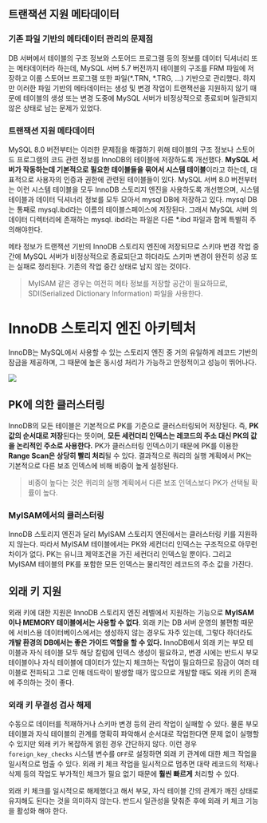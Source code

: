 ## 트랜잭션 지원 메타데이터

### 기존 파일 기반의 메타데이터 관리의 문제점
DB 서버에서 테이블의 구조 정보와 스토어드 프로그램 등의 정보를 데이터 딕셔너리 또는 메타데이터라 하는데, MySQL 서버 5.7 버전까지 테이블의 구조를 FRM 파일에 저장하고 이룹 스토어브 프로그램 또한 파일(\*.TRN, \*.TRG, ...) 기반으로 관리했다. 하지만 이러한 파일 기반의 메타데이터는 생성 및 변경 작업이 트랜잭션을 지원하지 않기 때문에 테이블의 생성 또는 변경 도중에 MySQL 서버가 비정상적으로 종료되며 일관되지 않은 상태로 남는 문제가 있었다.

### 트랜잭션 지원 메타데이터
MySQL 8.0 버전부터는 이러한 문제점을 해결하기 위해 테이블의 구조 정보나 스토어드 프로그램의 코드 관련 정보를 InnoDB의 테이블에 저장하도록 개선했다. **MySQL 서버가 작동하는데 기본적으로 필요한 테이블들을 묶어서 시스템 테이블**이라고 하는데, 대표적으로 사용자의 인증과 권한에 관련된 테이블들이 있다. MySQL 서버 8.0 버전부터는 이런 시스템 테이블을 모두 InnoDB 스토리지 엔진을 사용하도록 개선했으며, 시스템 테이블과 데이터 딕셔너리 정보를 모두 모아서 mysql DB에 저장하고 있다. mysql DB는 통째로 mysql.ibd라는 이름의 테이블스페이스에 저장된다. 그래서 MySQL 서버 의 데이터 디렉터리에 존재하는 mysql. ibd라는 파일은 다른 \*.ibd 파일과 함께 특별히 주의해야한다. 

메타 정보가 트랜잭션 기반의 InnoDB 스토리지 엔진에 저장되므로 스키마 변경 작업 중간에 MySQL 서버가 비정상적으로 종료되단고 하더라도 스키마 변경이 완전히 성공 또는 실패로 정리된다. 기존의 작업 중간 상태로 남지 않는 것이다.

> MyISAM 같은 경우는 여전히 메타 정보를 저장할 공간이 필요하므로, SDI(Serialized Dictionary Information) 파일을 사용한다.

# InnoDB 스토리지 엔진 아키텍처
InnoDB는 MySQL에서 사용할 수 있는 스토리지 엔진 중 거의 유일하게 레코드 기반의 잠금을 제공하며, 그 때문에 높은 동시성 처리가 가능하고 안정적이고 성능이 뛰어나다.

![](https://velog.velcdn.com/images/chocochip/post/e3feee0f-bf3c-4d9a-aea7-1e8ccbd39b2a/image.png)

## PK에 의한 클러스터링
InnoDB의 모든 테이블은 기본적으로 PK를 기준으로 클러스터링되어 저장된다. 즉, **PK 값의 순서대로 저장**된다는 뜻이며, **모든 세컨더리 인덱스는 레코드의 주소 대신 PK의 값을 논리적인 주소로 사용한다.** PK가 클러스터링 인덱스이기 때문에 PK를 이용한 **Range Scan은 상당히 빨리 처리**될 수 있다. 결과적으로 쿼리의 실행 계획에서 PK는 기본적으로 다른 보조 인덱스에 비해 비중이 높게 설정된다.

> 비중이 높다는 것은 퀴리의 실행 계획에서 다른 보조 인덱스보다 PK가 선택될 확률이 높다.

### MyISAM에서의 클러스터링
InnoDB 스토리지 엔진과 달리 MyISAM 스토리지 엔진에서는 클러스터링 키를 지원하지 않는다. 따라서 MyISAM 테이블에서는 PK와 세컨더리 인덱스는 구조적으로 아무런 차이가 없다. PK는 유니크 제약조건을 가진 세컨더리 인덱스일 뿐이다. 그리고 MyISAM 테이블의 PK를 포함한 모든 인덱스는 물리적인 레코드의 주소 값을 가진다. 

## 외래 키 지원
외래 키에 대한 지원은 InnoDB 스토리지 엔진 레벨에서 지원하는 기능으로 **MyISAM이나 MEMORY 테이블에서는 사용할 수 없다**. 외래 키는 DB 서버 운영의 불편함 때문에 서비스용 데이터베이스에서는 생성하지 않는 경우도 자주 있는데, 그렇다 하더라도 **개발 환경의 DB에서는 좋은 가이드 역할을 할 수 있다.** InnoDB에서 외래 키는 부모 테이블과 자식 테이블 모두 해당 칼럼에 인덱스 생성이 필요하고, 변경 시에는 반드시 부모 테이블이나 자식 테이블에 데이터가 있는지 체크하는 작업이 필요하므로 잠금이 여러 테이블로 전파되고 그로 인해 데드락이 발생할 때가 많으므로 개발할 때도 외래 키의 존재에 주의하는 것이 좋다.


### 외래 키 무결성 검사 해제
수동으로 데이터를 적재하거나 스키마 변경 등의 관리 작업이 실패할 수 있다. 물론 부모 테이블과 자식 테이블의 관계를 명확히 파악해서 순서대로 작업한다면 문제 없이 실행할 수 있지만 외래 키가 복잡하게 얽힌 경우 간단하지 않다. 이런 경우 `foreign_key_checks` 시스템 변수를 `OFF`로 설정하면 외래 키 관계에 대한 체크 작업을 일시적으로 멈출 수 있다. 외래 키 체크 작업을 일시적으로 멈추면 대략 레코드의 적재나 삭제 등의 작업도 부가적인 체크가 필요 없기 때문에 **훨씬 빠르게** 처리할 수 있다.

외래 키 체크를 일시적으로 해제했다고 해서 부모, 자식 테이블 간의 관계가 깨진 상태로 유지해도 된다는 것을 의미하지 않는다. 반드시 일관성을 맞춰준 후에 외래 키 체크 기능을 활성화 해야 한다.

